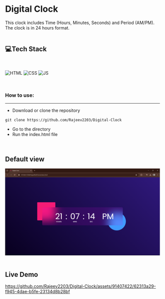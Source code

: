 # Digital Clock
This clock includes Time (Hours, Minutes, Seconds) and Period (AM/PM). The clock is in 24 hours format.
</br></br>

## 💻Tech Stack
<br>

![HTML](https://img.shields.io/badge/html5%20-%23E34F26.svg?&style=for-the-badge&logo=html5&logoColor=white)
![CSS](https://img.shields.io/badge/css3%20-%231572B6.svg?&style=for-the-badge&logo=css3&logoColor=white)
![JS](https://img.shields.io/badge/javascript%20-%23323330.svg?&style=for-the-badge&logo=javascript&logoColor=%23F7DF1E)

<br>

### How to use:

---

- Download or clone the repository

```
git clone https://github.com/Rajeev2203/Digital-Clock
```

- Go to the directory
- Run the index.html file
</br>

## Default view
<p><img src="https://github.com/Rajeev2203/Digital-Clock/blob/main/view.png" alt="image">
<br><br>

## Live Demo
https://github.com/Rajeev2203/Digital-Clock/assets/91407422/62313a29-f945-4dae-b5fe-23134d8b28bf


